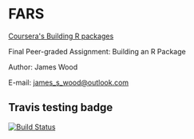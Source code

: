 # FARS

[Coursera's Building R packages](https://www.coursera.org/learn/r-packages)

Final Peer-graded Assignment: Building an R Package

Author: James Wood

E-mail: james_s_wood@outlook.com




## Travis testing badge

[![Build Status](https://travis-ci.com/James-S-Wood/FARS-Week4-Project.svg?branch=master)](https://travis-ci.com/James-S-Wood/FARS-Week4-Project)
 

